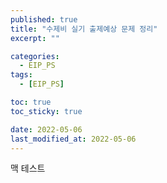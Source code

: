 ```yaml
---
published: true
title: "수제비 실기 출제예상 문제 정리"
excerpt: ""

categories:
  - EIP_PS
tags:
  - [EIP_PS]

toc: true
toc_sticky: true

date: 2022-05-06
last_modified_at: 2022-05-06
---
```


맥 테스트
